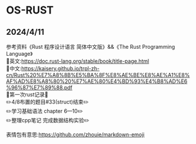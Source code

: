 # OS-RUST
## 2024/4/11
参考资料《Rust 程序设计语言 简体中文版》&&《The Rust Programming Language》  
:evergreen_tree:英文:https://doc.rust-lang.org/stable/book/title-page.html  
:evergreen_tree:中文:https://kaisery.github.io/trpl-zh-cn/Rust%20%E7%A8%8B%E5%BA%8F%E8%AE%BE%E8%AE%A1%E8%AF%AD%E8%A8%80%20%E7%AE%80%E4%BD%93%E4%B8%AD%E6%96%87%E7%89%88.pdf  
:pushpin:第一次rust记录:pushpin:  
:pencil2:4/8布置的题目#33(struct)结束:pencil2:  
:pencil2:学习基础语法 chapter 6—10:pencil2:  
:pencil2:整理cpp笔记 完成数据结构实验:pencil2:  

表情包有意思:https://github.com/zhouie/markdown-emoji  
